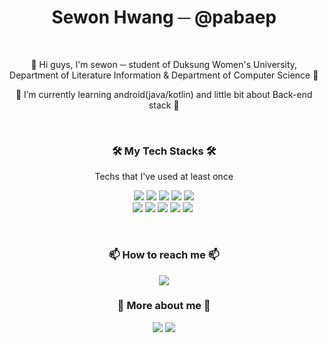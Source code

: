 <h1 align="center">Sewon Hwang ─ @pabaep</h3>

<br>

<p align="center">
  👋 Hi guys, I'm sewon ─ student of Duksung Women's University, <br>
  Department of Literature Information & Department of Computer Science 🏫</p>

<p align="center">🌱 I’m currently learning android(java/kotlin) and little bit about Back-end stack 🌱</p>   

<br>

<h3 align="center">🛠 My Tech Stacks 🛠</h3>
<p align="center">Techs that I've used at least once</p>
<p align="center">
  <img src="https://img.shields.io/badge/Java-007396?style=flat-square&logo=Java&logoColor=white"/>&nbsp<img src="https://img.shields.io/badge/Kotlin-0095D5?style=flat-square&logo=Kotlin&logoColor=white"/>&nbsp<img src="https://img.shields.io/badge/Android-3DDC84?style=flat-square&logo=Android&logoColor=white"/>&nbsp<img src="https://img.shields.io/badge/Firebase-FFCA28?style=flat-square&logo=Firebase&logoColor=white"/>&nbsp<img src="https://img.shields.io/badge/MySQL-4479A1?style=flat-square&logo=MySQL&logoColor=white"/><br><img src="https://img.shields.io/badge/Node.js-339933?style=flat-square&logo=Node.js&logoColor=white"/>&nbsp<img src="https://img.shields.io/badge/Python-3766AB?style=flat-square&logo=Python&logoColor=white"/>&nbsp<img src="https://img.shields.io/badge/JavaScript-F7DF1E?style=flat-square&logo=JavaScript&logoColor=white"/>&nbsp<img src="https://img.shields.io/badge/Oracle Cloud-F80000?style=flat-square&logo=Oracle&logoColor=white"/>&nbsp<img src="https://img.shields.io/badge/Google Cloud-4285F4?style=flat-square&logo=Google Cloud&logoColor=white"/>&nbsp
</p>
<br>

<h3 align="center">📫 How to reach me 📫</h3>
<p align="center">
  <a href="mailto:sewon225@gmail.com"><img src="https://img.shields.io/badge/Gmail-EA4335?style=flat-square&logo=Gmail&logoColor=white"/></a>
</p>

<h3 align="center">📄 More about me 📄</h3>                                                                         <p align="center">
  <a href="https://blush-pearl-7a4.notion.site/Hi-there-I-m-Sewon-Hwang-25de51f54fb04fb5bc3121033cc26139"><img src="https://img.shields.io/badge/Notion-000000?style=flat-square&logo=Notion&logoColor=white"/></a>
  <a href="https://paabaep.tistory.com/"><img src="https://img.shields.io/badge/Tech Blog-9B9B9B?style=flat-square&logo=GitHub&logoColor=white"/></a>
</p>                                          

